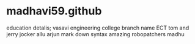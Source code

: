 # madhavi59.github
education detalis;
vasavi engineering college 
branch name ECT
tom and jerry 
jocker
allu arjun 
mark down syntax
amazing robopatchers
madhu
